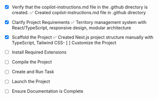 - [x] Verify that the copilot-instructions.md file in the .github directory is created.
  ✅ Created copilot-instructions.md file in .github directory

- [x] Clarify Project Requirements
  ✅ Territory management system with React/TypeScript, responsive design, modular architecture

- [x] Scaffold the Project
  ✅ Created Next.js project structure manually with TypeScript, Tailwind CSS- [ ] Customize the Project
	
- [ ] Install Required Extensions
	
- [ ] Compile the Project
	
- [ ] Create and Run Task
	
- [ ] Launch the Project
	
- [ ] Ensure Documentation is Complete
